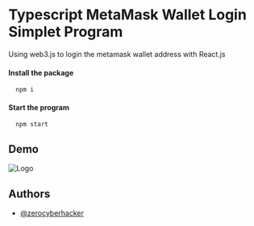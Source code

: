 # Typescript MetaMask Wallet Login Simplet Program

Using web3.js to login the metamask wallet address with React.js

#### Install the package

```
  npm i
```
#### Start the program

```
  npm start
```

## Demo

![Logo](https://i.ibb.co/PmW9KXG/Screenshot-2023-05-22-at-4-31-23-PM.png)


## Authors

- [@zerocyberhacker](https://github.com/zerocyberhacker)

